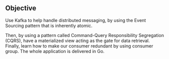 ## Objective

Use Kafka to help handle distributed messaging, by using the Event Sourcing pattern that is inherently atomic.

Then, by using a pattern called Command-Query Responsibility Segregation (CQRS),
have a materialized view acting as the gate for data retrieval.
Finally, learn how to make our consumer redundant by using consumer group.
The whole application is delivered in Go.

